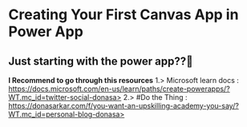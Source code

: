 # Creating Your First Canvas App in Power App

## Just starting with the power app??🧐

__I Recommend to go through this resources__
1.> Microsoft learn docs : https://docs.microsoft.com/en-us/learn/paths/create-powerapps/?WT.mc_id=twitter-social-donasa>
2.>  #Do the Thing : https://donasarkar.com/f/you-want-an-upskilling-academy-you-say/?WT.mc_id=personal-blog-donasa> 
